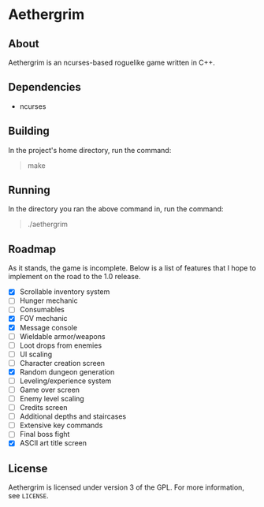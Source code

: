 # Aethergrim

## About
Aethergrim is an ncurses-based roguelike game written in C++.

## Dependencies
- ncurses

## Building
In the project's home directory, run the command:
> make

## Running
In the directory you ran the above command in, run the command:
> ./aethergrim

## Roadmap
As it stands, the game is incomplete. 
Below is a list of features that I hope to implement on the road to the 1.0 release.

- [x] Scrollable inventory system
- [ ] Hunger mechanic
- [ ] Consumables
- [x] FOV mechanic
- [x] Message console
- [ ] Wieldable armor/weapons
- [ ] Loot drops from enemies
- [ ] UI scaling
- [ ] Character creation screen
- [x] Random dungeon generation
- [ ] Leveling/experience system
- [ ] Game over screen
- [ ] Enemy level scaling
- [ ] Credits screen
- [ ] Additional depths and staircases
- [ ] Extensive key commands
- [ ] Final boss fight
- [x] ASCII art title screen

## License
Aethergrim is licensed under version 3 of the GPL. 
For more information, see `LICENSE`.

